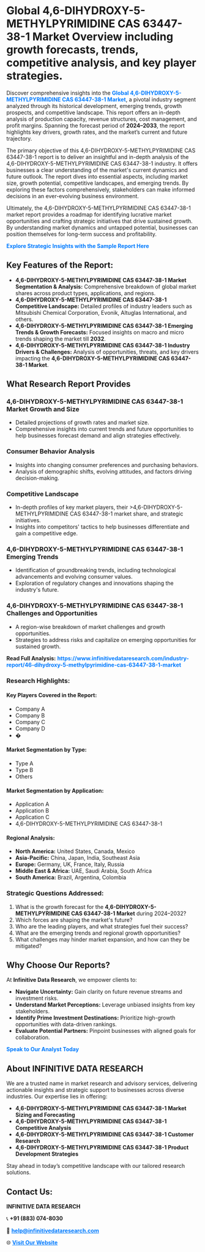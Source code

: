 <h1>Global 4,6-DIHYDROXY-5-METHYLPYRIMIDINE CAS 63447-38-1 Market Overview including growth forecasts, trends, competitive analysis, and key player strategies.</h1>
<p>
Discover comprehensive insights into the 
<a href="https://www.infinitivedataresearch.com/industry-report/46-dihydroxy-5-methylpyrimidine-cas-63447-38-1-market" rel="dofollow" style="color: #007BFF; text-decoration: none;"><strong>Global 4,6-DIHYDROXY-5-METHYLPYRIMIDINE CAS 63447-38-1 Market</strong></a>, a pivotal industry segment analyzed through its historical development, emerging trends, growth prospects, and competitive landscape. This report offers an in-depth analysis of production capacity, revenue structures, cost management, and profit margins. Spanning the forecast period of <strong>2024–2033</strong>, the report highlights key drivers, growth rates, and the market’s current and future trajectory.
</p>
<p>
The primary objective of this 4,6-DIHYDROXY-5-METHYLPYRIMIDINE CAS 63447-38-1 report is to deliver an insightful and in-depth analysis of the 4,6-DIHYDROXY-5-METHYLPYRIMIDINE CAS 63447-38-1 industry. It offers businesses a clear understanding of the market's current dynamics and future outlook. The report dives into essential aspects, including market size, growth potential, competitive landscapes, and emerging trends. By exploring these factors comprehensively, stakeholders can make informed decisions in an ever-evolving business environment.
</p>
<p>
Ultimately, the 4,6-DIHYDROXY-5-METHYLPYRIMIDINE CAS 63447-38-1 market report provides a roadmap for identifying lucrative market opportunities and crafting strategic initiatives that drive sustained growth. By understanding market dynamics and untapped potential, businesses can position themselves for long-term success and profitability.
</p>
<p>
<a href="https://www.infinitivedataresearch.com/request-sample/reportId=110402" style="color: #007BFF; text-decoration: none;"><strong>Explore Strategic Insights with the Sample Report Here</strong></a>
</p>

<h2>Key Features of the Report:</h2>
<ul>
<li><strong>4,6-DIHYDROXY-5-METHYLPYRIMIDINE CAS 63447-38-1 Market Segmentation & Analysis:</strong> Comprehensive breakdown of global market shares across product types, applications, and regions.</li>
<li><strong>4,6-DIHYDROXY-5-METHYLPYRIMIDINE CAS 63447-38-1 Competitive Landscape:</strong> Detailed profiles of industry leaders such as Mitsubishi Chemical Corporation, Evonik, Altuglas International, and others.</li>
<li><strong>4,6-DIHYDROXY-5-METHYLPYRIMIDINE CAS 63447-38-1 Emerging Trends & Growth Forecasts:</strong> Focused insights on macro and micro trends shaping the market till <strong>2032</strong>.</li>
<li><strong>4,6-DIHYDROXY-5-METHYLPYRIMIDINE CAS 63447-38-1 Industry Drivers & Challenges:</strong> Analysis of opportunities, threats, and key drivers impacting the <strong>4,6-DIHYDROXY-5-METHYLPYRIMIDINE CAS 63447-38-1 Market</strong>.</li>
</ul>

<h2>What Research Report Provides</h2>
<h3>4,6-DIHYDROXY-5-METHYLPYRIMIDINE CAS 63447-38-1 Market Growth and Size</h3>
<ul>
<li>Detailed projections of growth rates and market size.</li>
<li>Comprehensive insights into current trends and future opportunities to help businesses forecast demand and align strategies effectively.</li>
</ul>

<h3>Consumer Behavior Analysis</h3>
<ul>
<li>Insights into changing consumer preferences and purchasing behaviors.</li>
<li>Analysis of demographic shifts, evolving attitudes, and factors driving decision-making.</li>
</ul>

<h3>Competitive Landscape</h3>
<ul>
<li>In-depth profiles of key market players, their >4,6-DIHYDROXY-5-METHYLPYRIMIDINE CAS 63447-38-1 market share, and strategic initiatives.</li>
<li>Insights into competitors' tactics to help businesses differentiate and gain a competitive edge.</li>
</ul>

<h3>4,6-DIHYDROXY-5-METHYLPYRIMIDINE CAS 63447-38-1 Emerging Trends</h3>
<ul>
<li>Identification of groundbreaking trends, including technological advancements and evolving consumer values.</li>
<li>Exploration of regulatory changes and innovations shaping the industry's future.</li>
</ul>

<h3>4,6-DIHYDROXY-5-METHYLPYRIMIDINE CAS 63447-38-1 Challenges and Opportunities</h3>
<ul>
<li>A region-wise breakdown of market challenges and growth opportunities.</li>
<li>Strategies to address risks and capitalize on emerging opportunities for sustained growth.</li>
</ul>
<p><strong>Read Full Analysis:</strong> <a href="https://www.infinitivedataresearch.com/industry-report/46-dihydroxy-5-methylpyrimidine-cas-63447-38-1-market" rel="dofollow" style="color: #007BFF; text-decoration: none;"><strong>https://www.infinitivedataresearch.com/industry-report/46-dihydroxy-5-methylpyrimidine-cas-63447-38-1-market</strong></a></p>
<h3>Research Highlights:</h3>
<h4>Key Players Covered in the Report:</h4>
<ul><li>Company A</li><li>Company B</li><li>Company C</li><li>Company D</li><li>�</li></ul>
<h4>Market Segmentation by Type:</h4>
<ul><li>Type A</li><li>Type B</li><li>Others</li></ul>
<h4>Market Segmentation by Application:</h4>
<ul><li>Application A</li><li>Application B</li><li>Application C</li><li>4,6-DIHYDROXY-5-METHYLPYRIMIDINE CAS 63447-38-1</li></ul>

<h4>Regional Analysis:</h4>
<ul>
<li><strong>North America:</strong> United States, Canada, Mexico</li>
<li><strong>Asia-Pacific:</strong> China, Japan, India, Southeast Asia</li>
<li><strong>Europe:</strong> Germany, UK, France, Italy, Russia</li>
<li><strong>Middle East & Africa:</strong> UAE, Saudi Arabia, South Africa</li>
<li><strong>South America:</strong> Brazil, Argentina, Colombia</li>
</ul>

<h3>Strategic Questions Addressed:</h3>
<ol>
<li>What is the growth forecast for the <strong>4,6-DIHYDROXY-5-METHYLPYRIMIDINE CAS 63447-38-1 Market</strong> during 2024–2032?</li>
<li>Which forces are shaping the market's future?</li>
<li>Who are the leading players, and what strategies fuel their success?</li>
<li>What are the emerging trends and regional growth opportunities?</li>
<li>What challenges may hinder market expansion, and how can they be mitigated?</li>
</ol>

<h2>Why Choose Our Reports?</h2>
<p>At <strong>Infinitive Data Research</strong>, we empower clients to:</p>
<ul>
<li><strong>Navigate Uncertainty:</strong> Gain clarity on future revenue streams and investment risks.</li>
<li><strong>Understand Market Perceptions:</strong> Leverage unbiased insights from key stakeholders.</li>
<li><strong>Identify Prime Investment Destinations:</strong> Prioritize high-growth opportunities with data-driven rankings.</li>
<li><strong>Evaluate Potential Partners:</strong> Pinpoint businesses with aligned goals for collaboration.</li>
</ul>
<p><a href="https://www.infinitivedataresearch.com/industry-report/46-dihydroxy-5-methylpyrimidine-cas-63447-38-1-market" rel="dofollow" style="color: #007BFF; text-decoration: none;"><strong>Speak to Our Analyst Today</strong></a></p>

<h2>About INFINITIVE DATA RESEARCH</h2>
<p>We are a trusted name in market research and advisory services, delivering actionable insights and strategic support to businesses across diverse industries. Our expertise lies in offering:</p>
<ul>
<li><strong>4,6-DIHYDROXY-5-METHYLPYRIMIDINE CAS 63447-38-1 Market Sizing and Forecasting</strong></li>
<li><strong>4,6-DIHYDROXY-5-METHYLPYRIMIDINE CAS 63447-38-1 Competitive Analysis</strong></li>
<li><strong>4,6-DIHYDROXY-5-METHYLPYRIMIDINE CAS 63447-38-1 Customer Research</strong></li>
<li><strong>4,6-DIHYDROXY-5-METHYLPYRIMIDINE CAS 63447-38-1 Product Development Strategies</strong></li>
</ul>
<p>Stay ahead in today’s competitive landscape with our tailored research solutions.</p>

<h2>Contact Us:</h2>
<p><strong>INFINITIVE DATA RESEARCH</strong></p>
<p>📞 <strong>+91 (883) 074-8030</strong></p>
<p>📧 <strong><a href="mailto:help@infinitivedataresearch.com" style="color: #007BFF;">help@infinitivedataresearch.com</a></strong></p>
<p>🌐 <strong><a href="https://www.infinitivedataresearch.com" rel="dofollow" style="color: #007BFF;">Visit Our Website</a></strong></p>